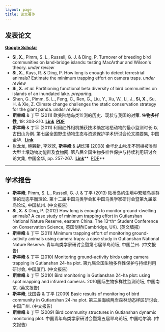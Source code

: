 ```yaml
---
layout: page
title: 论文著作
---
```


## 发表论文 
[**Google Scholar**](http://scholar.google.com/citations?user=wI1qfPsAAAAJ&hl=en) 


-   **Si, X.**, Pimm, S. L., Russell, G. J. & Ding, P. Turnover of
    breeding bird communities on land-bridge islands: testing MacArthur
    and Wilson's theory. *under review*
-   **Si, X.**, Kays, R. & Ding, P. How long is enough to detect
    terrestrial animals? Estimate the minimum trapping effort on camera
    traps. *under review*
-   **Si, X.** *et al.* Partitioning functional beta diversity of bird
    communities on islands of an inundated lake. *preparing.*
-   Shen, G., Pimm, S. L., Feng, C., Ren, G., Liu, Y., Xu, W., Li,
    J., **Si, X.**, Su, H. & Xie, Z. Climate change challenges the
    static conservation strategy for the giant panda. *under review*.
-   **斯幸峰** & 丁平 (2011)
    欧美陆地鸟类监测的历史、现状与我国的对策. **生物多样性**, 19:
    303-310.
    **[Link](http://www.biodiversity-science.net/CN/10.3724/SP.J.1003.2011.08314) 
    [PDF](http://sixf.org/files/articles/Si-Ding-2011.pdf)**
-   **斯幸峰** & 丁平 (2011)
    利用红外相机捕获技术确定地栖动物的最小监测时长:以古田山为例.
    第七届全国野生动物生态与资源保护学术研讨会论文摘要集, 中国金华.
     **[Link](http://cpfd.cnki.com.cn/Article/CPFDTOTAL-ZWRQ201110002152.htm)**
-   张龙龙, 鲍毅新, 李欢欢, **斯幸峰** & 胡烁瑛 (2008)
    金华北山秋季不同植被类型大型土壤动物功能群及食物网.
    第八届全国生物多样性保护与持续利用研讨会论文集, 中国金华, pp.
    257-267.  [**Link**](http://d.wanfangdata.com.cn/Conference_7820627.aspx)** 
    [PDF](http://sixf.org/files/articles/Zhang-etal-2008.pdf)**

--------

## 学术报告


-   **斯幸峰**, Pimm, S. L., Russell, G. J. & 丁平 (2013)
    陆桥岛屿生境中繁殖鸟类群落的动态平衡理论.
    第十二届中国鸟类学会和中国鸟类学家研讨会暨第九届翠鸟论坛, 中国杭州.
    (中文报告)
-   **Si, X.** & Ding, P. (2012) How long is enough to monitor
    ground-dwelling animals? A case study of minimum trapping effort in
    Gutianshan National Nature Reserve, eastern China. The 13^th^
    Student Conference on Conservation Science, 英国剑桥(Cambridge, UK).
    (英文墙报)
-   **斯幸峰** & 丁平 (2011) Minimum trapping effort of monitoring
    ground-activity animals using camera traps: a case study in
    Gutianshan National Nature Reserve.
    青年鸟类学家研讨会暨第七届翠鸟论坛, 中国兰州. (中文报告)
-   **斯幸峰** & 丁平 (2010) Monitoring ground-activity birds using
    camera trapping in Gutianshan 24-ha plot.
    第九届全国生物多样性保护与持续利用研讨会, 中国厦门. (中文报告)
-   **斯幸峰** & 丁平 (2010) Bird monitoring in Gutianshan 24-ha plot:
    using spot mapping and infrared cameras. 2010国际生物多样性监测论坛,
    中国南京. (英文报告)
-   **斯幸峰**, 沈国春 & 丁平 (2009) Basic results of monitoring of bird
    community in Gutianshan 24-ha plot.
    第三届海峡两岸森林动态样区研讨会, 中国广州. (中文报告)
-   **斯幸峰** & 丁平 (2009) Bird community structures in Gutianshan
    dynamic monitoring plot. 中国青年鸟类学家研讨会暨第五届翠鸟论坛,
    中国哈尔滨. (中文报告)
